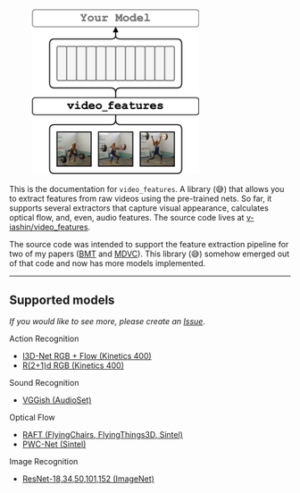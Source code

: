 <figure>
  <img src="_assets/base.png" width="300" />
</figure>

This is the documentation for `video_features`. A library (😅) that allows you to extract features from raw videos using the pre-trained nets. So far, it supports several extractors that capture visual appearance, calculates optical flow, and, even, audio features. The source code lives at [v-iashin/video_features](https://github.com/v-iashin/video_features).

The source code was intended to support the feature extraction pipeline for two of my papers ([BMT](https://arxiv.org/abs/2005.08271) and [MDVC](https://arxiv.org/abs/2003.07758)). This library (😅) somehow emerged out of that code and now has more models implemented.

---

## Supported models
*If you would like to see more, please create an [Issue](https://github.com/v-iashin/video_features/issues).*

Action Recognition

- [I3D-Net RGB + Flow (Kinetics 400)](models/i3d.md)
- [R(2+1)d RGB (Kinetics 400)](models/r21d.md)

Sound Recognition

- [VGGish (AudioSet)](models/vggish.md)

Optical Flow

- [RAFT (FlyingChairs, FlyingThings3D, Sintel)](models/raft.md)
- [PWC-Net (Sintel)](models/pwc.md)

Image Recognition

- [ResNet-18,34,50,101,152 (ImageNet)](models/resnet.md)
